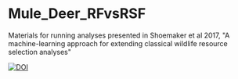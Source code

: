 # Mule_Deer_RFvsRSF

Materials for running analyses presented in Shoemaker et al 2017, "A machine-learning approach for extending classical wildlife resource selection analyses"

[![DOI](https://zenodo.org/badge/95800006.svg)](https://zenodo.org/badge/latestdoi/95800006)

